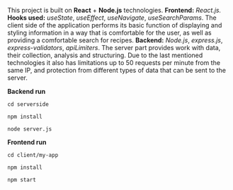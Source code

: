 This project is built on **React** + **Node.js** technologies.
**Frontend:** *React.js.*
**Hooks used:** *useState*, *useEffect*, *useNavigate*, *useSearchParams*. 
The client side of the application performs its basic function of displaying and styling information in a way that is comfortable for the user, as well as providing a comfortable search for recipes.
**Backend:** *Node.js*, *express.js*, *express-validators*, *apiLimiters*. 
The server part provides work with data, their collection, analysis and structuring. Due to the last mentioned technologies it also has limitations up to 50 requests per minute from the same IP, and protection from different types of data that can be sent to the server.

**Backend run**
```
cd serverside
```
```
npm install
```
```
node server.js
```

**Frontend run**
```
cd client/my-app
```
```
npm install
```
```
npm start
```

